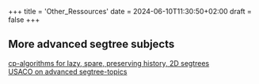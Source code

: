 +++
title = 'Other_Ressources'
date = 2024-06-10T11:30:50+02:00
draft = false
+++
## More advanced segtree subjects
  [cp-algorithms for lazy, spare, preserving history, 2D segtrees](https://cp-algorithms.com/data_structures/segment_tree.html)\
  [USACO on advanced segtree-topics](https://usaco.guide/plat/segtree-ext)
